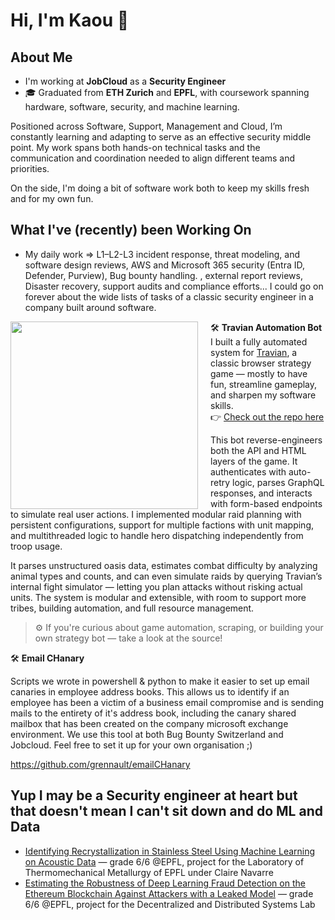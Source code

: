 # Hi, I'm Kaou 👋

## About Me
- I'm working at **JobCloud** as a **Security Engineer**
- 🎓 Graduated from **ETH Zurich** and **EPFL**, with coursework spanning hardware, software, security, and machine learning.

Positioned across Software, Support, Management and Cloud, I’m constantly learning and adapting to serve as an effective security middle point. My work spans both hands-on technical tasks and the communication and coordination needed to align different teams and priorities.

On the side, I'm doing a bit of software work both to keep my skills fresh and for my own fun. 
## What I've (recently) been Working On
- My daily work =>  L1–L2-L3 incident response, threat modeling, and software design reviews, AWS and Microsoft 365 security (Entra ID, Defender, Purview), Bug bounty handling. , external report reviews, Disaster recovery, support audits and compliance efforts... I could go on forever about the wide lists of tasks of a classic security engineer in a company built around software.

<img align="left" src="https://github.com/user-attachments/assets/9b9e4320-ad4b-4881-a79b-15fa03cde6c8" width="300" style="margin-right: 20px;" />

🛠️ **Travian Automation Bot**  
I built a fully automated system for [Travian](https://www.travian.com), a classic browser strategy game — mostly to have fun, streamline gameplay, and sharpen my software skills.  
👉 [Check out the repo here](https://github.com/kaoutamine/travian_legends_bots)

This bot reverse-engineers both the API and HTML layers of the game. It authenticates with auto-retry logic, parses GraphQL responses, and interacts with form-based endpoints to simulate real user actions. I implemented modular raid planning with persistent configurations, support for multiple factions with unit mapping, and multithreaded logic to handle hero dispatching independently from troop usage.

It parses unstructured oasis data, estimates combat difficulty by analyzing animal types and counts, and can even simulate raids by querying Travian’s internal fight simulator — letting you plan attacks without risking actual units. The system is modular and extensible, with room to support more tribes, building automation, and full resource management.

> ⚙️ If you're curious about game automation, scraping, or building your own strategy bot — take a look at the source!


🛠️ **Email CHanary**  

Scripts we wrote in powershell & python to make it easier to set up email canaries in employee address books.
This allows us to identify if an employee has been a victim of a business email compromise and is sending mails to the entirety of it's address book, including 
the canary shared mailbox that has been created on the company microsoft exchange environment.
We use this tool at both Bug Bounty Switzerland and Jobcloud. Feel free to set it up for your own organisation ;) 

https://github.com/grennault/emailCHanary




## Yup I may be a Security engineer at heart but that doesn't mean I can't sit down and do ML and Data

- [Identifying Recrystallization in Stainless Steel Using Machine Learning on Acoustic Data](https://github.com/kaoutamine/ML_laser_powder_project/blob/main/ML_laser_powder_paper.pdf) — grade 6/6 @EPFL, project for the Laboratory of Thermomechanical Metallurgy of EPFL under Claire Navarre
- [Estimating the Robustness of Deep Learning Fraud Detection on the Ethereum Blockchain Against Attackers with a Leaked Model](https://www.overleaf.com/read/mbxvnznrmbhv#c37320) — grade 6/6 @EPFL, project for the Decentralized and Distributed Systems Lab


